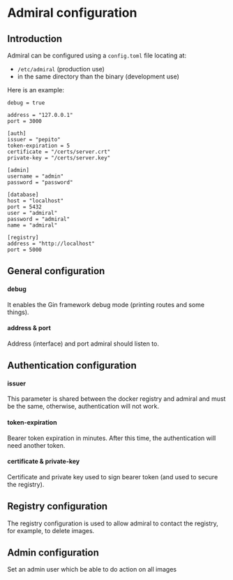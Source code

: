 # Admiral configuration

## Introduction

Admiral can be configured using a `config.toml` file locating at:

* `/etc/admiral` (production use)
* in the same directory than the binary (development use)

Here is an example:

```
debug = true

address = "127.0.0.1"
port = 3000

[auth]
issuer = "pepito"
token-expiration = 5
certificate = "/certs/server.crt"
private-key = "/certs/server.key"

[admin]
username = "admin"
password = "password"

[database]
host = "localhost"
port = 5432
user = "admiral"
password = "admiral"
name = "admiral"

[registry]
address = "http://localhost"
port = 5000
```

## General configuration

#### debug

It enables the Gin framework debug mode (printing routes and some things).

#### address & port

Address (interface) and port admiral should listen to.

## Authentication configuration

#### issuer

This parameter is shared between the docker registry and admiral and must be the same, otherwise, authentication will not work.

#### token-expiration

Bearer token expiration in minutes. After this time, the authentication will need another token.

#### certificate & private-key

Certificate and private key used to sign bearer token (and used to secure the registry).

## Registry configuration

The registry configuration is used to allow admiral to contact the registry, for example, to delete images.

## Admin configuration
Set an admin user which be able to do action on all images
